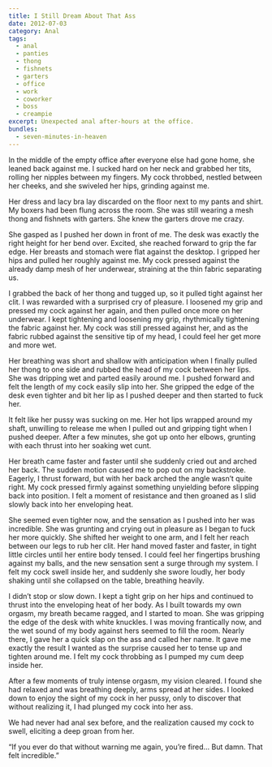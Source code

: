 ```yaml
---
title: I Still Dream About That Ass
date: 2012-07-03
category: Anal
tags:
  - anal
  - panties
  - thong
  - fishnets
  - garters
  - office
  - work
  - coworker
  - boss
  - creampie
excerpt: Unexpected anal after-hours at the office.
bundles:
  - seven-minutes-in-heaven
---
```


In the middle of the empty office after everyone else had gone home, she leaned back against me. I sucked hard on her neck and grabbed her tits, rolling her nipples between my fingers. My cock throbbed, nestled between her cheeks, and she swiveled her hips, grinding against me.

Her dress and lacy bra lay discarded on the floor next to my pants and shirt. My boxers had been flung across the room. She was still wearing a mesh thong and fishnets with garters. She knew the garters drove me crazy.

She gasped as I pushed her down in front of me. The desk was exactly the right height for her bend over. Excited, she reached forward to grip the far edge. Her breasts and stomach were flat against the desktop. I gripped her hips and pulled her roughly against me. My cock pressed against the already damp mesh of her underwear, straining at the thin fabric separating us.

I grabbed the back of her thong and tugged up, so it pulled tight against her clit. I was rewarded with a surprised cry of pleasure. I loosened my grip and pressed my cock against her again, and then pulled once more on her underwear. I kept tightening and loosening my grip, rhythmically tightening the fabric against her. My cock was still pressed against her, and as the fabric rubbed against the sensitive tip of my head, I could feel her get more and more wet.

Her breathing was short and shallow with anticipation when I finally pulled her thong to one side and rubbed the head of my cock between her lips. She was dripping wet and parted easily around me. I pushed forward and felt the length of my cock easily slip into her. She gripped the edge of the desk even tighter and bit her lip as I pushed deeper and then started to fuck her.

It felt like her pussy was sucking on me. Her hot lips wrapped around my shaft, unwilling to release me when I pulled out and gripping tight when I pushed deeper. After a few minutes, she got up onto her elbows, grunting with each thrust into her soaking wet cunt.

Her breath came faster and faster until she suddenly cried out and arched her back. The sudden motion caused me to pop out on my backstroke. Eagerly, I thrust forward, but with her back arched the angle wasn’t quite right. My cock pressed firmly against something unyielding before slipping back into position. I felt a moment of resistance and then groaned as I slid slowly back into her enveloping heat.

She seemed even tighter now, and the sensation as I pushed into her was incredible. She was grunting and crying out in pleasure as I began to fuck her more quickly. She shifted her weight to one arm, and I felt her reach between our legs to rub her clit. Her hand moved faster and faster, in tight little circles until her entire body tensed. I could feel her fingertips brushing against my balls, and the new sensation sent a surge through my system. I felt my cock swell inside her, and suddenly she swore loudly, her body shaking until she collapsed on the table, breathing heavily.

I didn’t stop or slow down. I kept a tight grip on her hips and continued to thrust into the enveloping heat of her body. As I built towards my own orgasm, my breath became ragged, and I started to moan. She was gripping the edge of the desk with white knuckles. I was moving frantically now, and the wet sound of my body against hers seemed to fill the room. Nearly there, I gave her a quick slap on the ass and called her name. It gave me exactly the result I wanted as the surprise caused her to tense up and tighten around me. I felt my cock throbbing as I pumped my cum deep inside her.

After a few moments of truly intense orgasm, my vision cleared. I found she had relaxed and was breathing deeply, arms spread at her sides. I looked down to enjoy the sight of my cock in her pussy, only to discover that without realizing it, I had plunged my cock into her ass.

We had never had anal sex before, and the realization caused my cock to swell, eliciting a deep groan from her.

“If you ever do that without warning me again, you’re fired… But damn. That felt incredible.”
